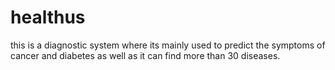 # healthus 
this is a diagnostic system where its mainly used to predict the symptoms of cancer and diabetes as well as it can find more than 30 diseases.
